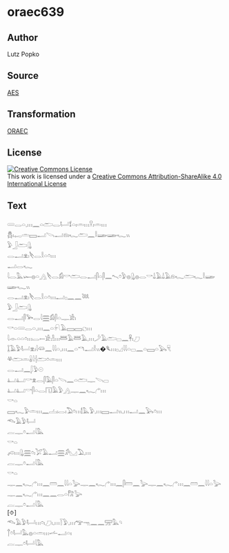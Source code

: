 # oraec639

## Author

Lutz Popko

## Source

[AES](https://github.com/simondschweitzer/aes)

## Transformation

[ORAEC](https://oraec.github.io/)

## License

<a rel="license" href="http://creativecommons.org/licenses/by-sa/4.0/"><img alt="Creative Commons License" style="border-width:0" src="https://i.creativecommons.org/l/by-sa/4.0/88x31.png" /></a><br />This work is licensed under a <a rel="license" href="http://creativecommons.org/licenses/by-sa/4.0/">Creative Commons Attribution-ShareAlike 4.0 International License</a>

## Text

𓄲𓂋𓏏𓈒𓏥𓈖𓏏𓂧𓂋𓂡𓍍𓏏𓏤𓏛𓏥𓎃𓏤𓏛𓏥<br>
𓆣𓏤𓉻𓏛𓈙𓂝𓌪𓂝𓁶𓏤𓆑𓂧𓈖𓎛𓆃𓆃𓆑𓏭<br>
𓅱𓃀𓂧𓊮<br>
𓂋𓂝𓁷𓏤𓌸𓂋𓎛𓏏𓏌𓏥<br>
𓂝𓂋𓆑<br>
𓇋𓂋𓅓𓆱𓐍𓏏𓂻𓌸𓂋𓀁𓎡𓂧𓂋𓂝𓋴𓏏𓋴𓈖𓍇𓏌𓅱𓐍𓊮𓐍𓂋𓎡𓍑𓄿𓍑𓄿𓁶𓆑𓂧𓆑𓎛𓆃𓆃𓆑𓏭<br>
𓂋𓂝𓁷𓏤𓌸𓂋𓎛𓏏𓏌𓏥𓂝𓊪𓈖𓈖𓆙<br>
𓅱𓃀𓂧𓊮<br>
𓂋𓂝𓋴𓅨𓂋𓇋𓈗𓀁𓋴𓏏𓊃𓀀𓏤<br>
𓎡𓏏𓄲𓂋𓏏𓈒𓏥𓈖𓏏𓍯𓄿𓈙𓈙𓐎𓏥<br>
𓇋𓁹𓏏𓏏𓏌𓏥𓂋𓍿𓀀𓁐𓏥𓆷𓄿𓆷𓄿𓈒𓏥𓌳𓄿𓂧𓊌𓈖𓋹𓏤𓈔<br>
𓆼𓄿𓅱𓂡𓁷𓏤𓇋𓆛𓈖𓇋𓇋𓏏𓈒𓏥𓈖𓏏𓎔𓂝𓎛𓏭�𓆰𓏥𓊪𓈎𓇋𓇋𓏏𓊌𓈖𓏏𓈙𓏏𓅂𓄛<br>
𓋬𓂧𓏛𓏇𓇋𓐪𓂧𓏌𓏛𓏥<br>
𓂋𓂝𓈖𓆄𓅱𓇳<br>
𓂞𓂞𓎡𓁷𓂋𓋴𓄿𓋴𓏏𓌪𓈖𓏏𓂧𓊃𓌪𓊌<br>
𓂞𓂞𓎡𓋴𓏏𓂋𓉔𓄿𓅱𓂻𓊃𓈖𓆑𓂐𓏥<br>
𓎡𓏏<br>
𓈙𓆑𓅱𓏛𓏥𓈖𓐟𓏤𓂋𓏤𓅐𓏌𓏥𓌁𓅓𓅱𓈒𓏥𓈙𓂝𓏭𓈒𓏥𓂝𓈖𓅂𓏌𓏥<br>
𓆞𓄿𓅱𓂡<br>
𓐛𓊃𓏌𓂝𓇋𓅓<br>
𓎡𓏏<br>
𓌽𓏥𓊮𓈗𓏌𓏤𓅯𓄿𓂝𓈗𓀔𓈋𓅐𓈒𓏥<br>
𓐛𓊃𓏌𓂝𓇋𓅓<br>
𓎡𓏏<br>
𓊃𓈖𓆑𓂐𓏥𓈖𓏠𓈖𓇋𓇋𓏏𓅬𓊃𓈖𓆑𓂐𓏥𓈖𓋴𓏠𓈖𓅬𓊃𓈖𓆑𓂐𓏥𓈖𓏠𓈖𓇋𓇋𓏏𓅬𓊃𓈖𓆑𓂐𓏥𓈖𓈖𓂋𓏏𓀗𓅬<br>
𓐛𓊃𓏌𓂝𓇋𓅓<br>
[⯑]<br>
𓆞𓄿𓅱𓂡𓏥𓏌𓏤𓈔𓏤𓈒𓏥𓇅𓅱𓈒𓏥𓅠𓁸𓈖𓈖𓈝𓅓𓄹<br>
𓐩𓏌𓂡𓅓𓐍𓏏𓏛𓏥𓌡𓂝𓏏𓏤<br>
𓐛𓊃𓏌𓂡𓇋𓅓<br>
